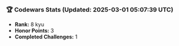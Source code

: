 ### 🏆 Codewars Stats (Updated: 2025-03-01 05:07:39 UTC)

- **Rank:** 8 kyu
- **Honor Points:** 3
- **Completed Challenges:** 1
